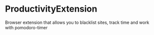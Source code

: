 # ProductivityExtension
Browser extension that allows you to blacklist sites, track time and work with pomodoro-timer
